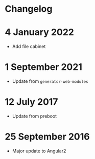 # Changelog

# 4 January 2022

- Add file cabinet

# 1 September 2021

- Update from `generator-web-modules`

# 12 July 2017

- Update from preboot

# 25 September 2016

- Major update to Angular2
